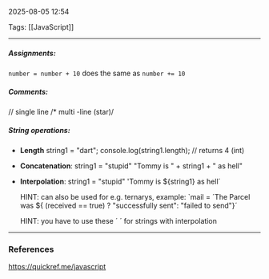 2025-08-05 12:54

Tags: [[JavaScript]] 

------------------------------------------------

##### Assignments: 
`number = number + 10` does the same as `number += 10`

##### Comments:
// single line
/* 
multi -line
(star)/

##### String operations:
- **Length**
	string1 = "dart";
	console.log(string1.length); // returns 4 (int)
- **Concatenation**:
	string1 = "stupid"
	"Tommy is " + string1 + " as hell"
- **Interpolation**:
	string1 = "stupid"
	'Tommy is ${string1} as hell´
	
	HINT: can also be used for e.g. ternarys, example: 
	`mail = ´The Parcel was ${ (received == true) ? "successfully sent": "failed to send"}´

	HINT: you have to use these ´ ´ for strings with interpolation




------------------------------------------------------
### References
https://quickref.me/javascript